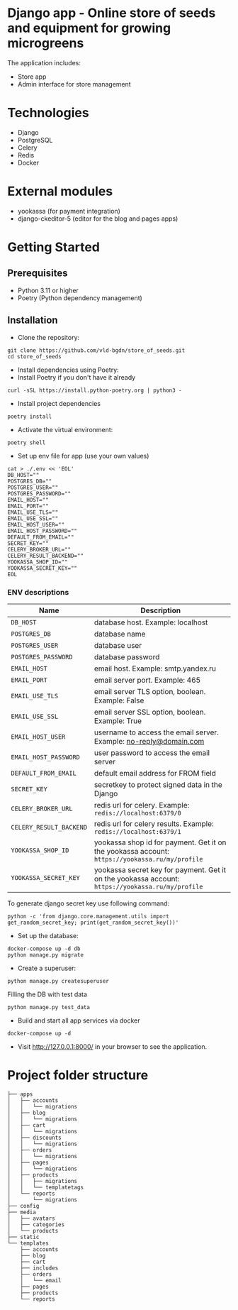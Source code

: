 # Django app - Online store of seeds and equipment for growing microgreens
The application includes:
- Store app
- Admin interface for store management

# Technologies
- Django
- PostgreSQL
- Celery
- Redis
- Docker

# External modules
- yookassa (for payment integration)
- django-ckeditor-5 (editor for the blog and pages apps)

# Getting Started
## Prerequisites
- Python 3.11 or higher
- Poetry (Python dependency management)
## Installation
- Clone the repository:
```
git clone https://github.com/vld-bgdn/store_of_seeds.git
cd store_of_seeds
```
- Install dependencies using Poetry:
- Install Poetry if you don't have it already
```
curl -sSL https://install.python-poetry.org | python3 -
```
- Install project dependencies
```
poetry install
```
- Activate the virtual environment:
```
poetry shell
```
- Set up env file for app (use your own values)
```
cat > ./.env << 'EOL'
DB_HOST=""
POSTGRES_DB=""
POSTGRES_USER=""
POSTGRES_PASSWORD=""
EMAIL_HOST=""
EMAIL_PORT=""
EMAIL_USE_TLS=""
EMAIL_USE_SSL=""
EMAIL_HOST_USER=""
EMAIL_HOST_PASSWORD=""
DEFAULT_FROM_EMAIL=""
SECRET_KEY=""
CELERY_BROKER_URL=""
CELERY_RESULT_BACKEND=""
YOOKASSA_SHOP_ID=""
YOOKASSA_SECRET_KEY=""
EOL
```
### ENV descriptions
| Name                     | Description                                                                                       |
|--------------------------|---------------------------------------------------------------------------------------------------|
| `DB_HOST`                | database host. Example: localhost                                                                 |
| `POSTGRES_DB`            | database name                                                                                     |
| `POSTGRES_USER`          | database user                                                                                     |
| `POSTGRES_PASSWORD`      | database password                                                                                 |
| `EMAIL_HOST`             | email host. Example: smtp.yandex.ru                                                               |
| `EMAIL_PORT`             | email server port. Example: 465                                                                   |
| `EMAIL_USE_TLS`          | email server TLS option, boolean. Example: False                                                  |
| `EMAIL_USE_SSL`          | email server SSL option, boolean. Example: True                                                   |
| `EMAIL_HOST_USER`        | username to access the email server. Example: no-reply@domain.com                                 |
| `EMAIL_HOST_PASSWORD`    | user password to access the email server                                                          |
| `DEFAULT_FROM_EMAIL`     | default email address for FROM field                                                              |
| `SECRET_KEY`             | secretkey to protect signed data in the Django                                                    |
| `CELERY_BROKER_URL`      | redis url for celery. Example: `redis://localhost:6379/0`                                         |
| `CELERY_RESULT_BACKEND`  | redis url for celery results. Example: `redis://localhost:6379/1`                                |
| `YOOKASSA_SHOP_ID`       | yookassa shop id for payment. Get it on the yookassa account: `https://yookassa.ru/my/profile`    |
| `YOOKASSA_SECRET_KEY`    | yookassa secret key for payment. Get it on the yookassa account: `https://yookassa.ru/my/profile` |

To generate django secret key use following command:

```
python -c 'from django.core.management.utils import get_random_secret_key; print(get_random_secret_key())'
```
- Set up the database:
```
docker-compose up -d db
python manage.py migrate
```
- Create a superuser:
```
python manage.py createsuperuser
```
Filling the DB with test data
```
python manage.py test_data
```
- Build and start all app services via docker
```
docker-compose up -d
```
- Visit http://127.0.0.1:8000/ in your browser to see the application.

# Project folder structure
```
├── apps
│   ├── accounts
│   │   └── migrations
│   ├── blog
│   │   └── migrations
│   ├── cart
│   │   └── migrations
│   ├── discounts
│   │   └── migrations
│   ├── orders
│   │   └── migrations
│   ├── pages
│   │   └── migrations
│   ├── products
│   │   ├── migrations
│   │   └── templatetags
│   └── reports
│       └── migrations
├── config
├── media
│   ├── avatars
│   ├── categories
│   └── products
├── static
└── templates
    ├── accounts
    ├── blog
    ├── cart
    ├── includes
    ├── orders
    │   └── email
    ├── pages
    ├── products
    └── reports
```
